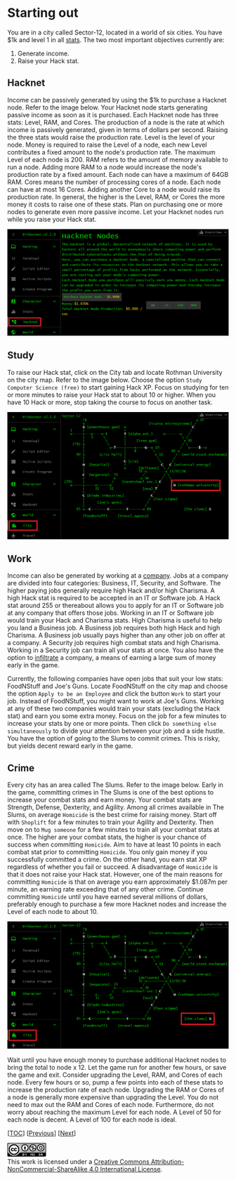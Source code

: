 # Starting out

You are in a city called Sector-12, located in a world of six cities. You have
$1k and level 1 in all
[stats](https://bitburner.readthedocs.io/en/latest/basicgameplay/stats.html).
The two most important objectives currently are:

1. Generate income.
1. Raise your Hack stat.

## Hacknet

Income can be passively generated by using the $1k to purchase a Hacknet node.
Refer to the image below. Your Hacknet node starts generating passive income as
soon as it is purchased. Each Hacknet node has three stats: Level, RAM, and
Cores. The production of a node is the rate at which income is passively
generated, given in terms of dollars per second. Raising the three stats would
raise the production rate. Level is the level of your node. Money is required to
raise the Level of a node, each new Level contributes a fixed amount to the
node's production rate. The maximum Level of each node is 200. RAM refers to the
amount of memory available to run a node. Adding more RAM to a node would
increase the node's production rate by a fixed amount. Each node can have a
maximum of 64GB RAM. Cores means the number of processing cores of a node. Each
node can have at most 16 Cores. Adding another Core to a node would raise its
production rate. In general, the higher is the Level, RAM, or Cores the more
money it costs to raise one of these stats. Plan on purchasing one or more nodes
to generate even more passive income. Let your Hacknet nodes run while you raise
your Hack stat.

![Hacknet](image/hacknet.png "Hacknet")

## Study

To raise our Hack stat, click on the City tab and locate Rothman University on
the city map. Refer to the image below. Choose the option
`Study Computer Science (free)` to start gaining Hack XP. Focus on studying for
ten or more minutes to raise your Hack stat to about 10 or higher. When you have
10 Hack or more, stop taking the course to focus on another task.

![Rothman University](image/rothman-university.png "Rothman University")

## Work

Income can also be generated by working at a
[company](https://bitburner.readthedocs.io/en/latest/basicgameplay/companies.html).
Jobs at a company are divided into four categories: Business, IT, Security, and
Software. The higher paying jobs generally require high Hack and/or high
Charisma. A high Hack stat is required to be accepted in an IT or Software job.
A Hack stat around 255 or thereabout allows you to apply for an IT or Software
job at any company that offers those jobs. Working in an IT or Software job
would train your Hack and Charisma stats. High Charisma is useful to help you
land a Business job. A Business job requires both high Hack and high Charisma. A
Business job usually pays higher than any other job on offer at a company. A
Security job requires high combat stats and high Charisma. Working in a Security
job can train all your stats at once. You also have the option to
[infiltrate](https://bitburner.readthedocs.io/en/latest/basicgameplay/infiltration.html)
a company, a means of earning a large sum of money early in the game.

Currently, the following companies have open jobs that suit your low stats:
FoodNStuff and Joe's Guns. Locate FoodNStuff on the city map and choose the
option `Apply to be an Employee` and click the button `Work` to start your job.
Instead of FoodNStuff, you might want to work at Joe's Guns. Working at any of
these two companies would train your stats (excluding the Hack stat) and earn
you some extra money. Focus on the job for a few minutes to increase your stats
by one or more points. Then click `Do something else simultaneously` to divide
your attention between your job and a side hustle. You have the option of going
to the Slums to commit crimes. This is risky, but yields decent reward early in
the game.

## Crime

Every city has an area called The Slums. Refer to the image below. Early in the
game, committing crimes in The Slums is one of the best options to increase your
combat stats and earn money. Your combat stats are Strength, Defense, Dexterity,
and Agility. Among all crimes available in The Slums, on average `Homicide` is
the best crime for raising money. Start off with `Shoplift` for a few minutes to
train your Agility and Dexterity. Then move on to `Mug someone` for a few
minutes to train all your combat stats at once. The higher are your combat
stats, the higher is your chance of success when committing `Homicide`. Aim to
have at least 10 points in each combat stat prior to committing `Homicide`. You
only gain money if you successfully committed a crime. On the other hand, you
earn stat XP regardless of whether you fail or succeed. A disadvantage of
`Homicide` is that it does not raise your Hack stat. However, one of the main
reasons for committing `Homicide` is that on average you earn approximately
$1.087m per minute, an earning rate exceeding that of any other crime. Continue
committing `Homicide` until you have earned several millions of dollars,
preferably enough to purchase a few more Hacknet nodes and increase the Level of
each node to about 10.

![The Slums](image/slums.png "The Slums")

Wait until you have enough money to purchase additional Hacknet nodes to bring
the total to node x 12. Let the game run for another few hours, or save the game
and exit. Consider upgrading the Level, RAM, and Cores of each node. Every few
hours or so, pump a few points into each of these stats to increase the
production rate of each node. Upgrading the RAM or Cores of a node is generally
more expensive than upgrading the Level. You do not need to max out the RAM and
Cores of each node. Furthermore, do not worry about reaching the maximum Level
for each node. A Level of 50 for each node is decent. A Level of 100 for each
node is ideal.

[[TOC](README.md "Table of Contents")] [[Previous](intro.md "Introduction")]
[[Next](script.md "First script")]

![CC BY-NC-SA 4.0](image/cc.png "CC BY-NC-SA 4.0") \
This work is licensed under a [Creative Commons Attribution-NonCommercial-ShareAlike 4.0 International License](https://creativecommons.org/licenses/by-nc-sa/4.0/legalcode).
